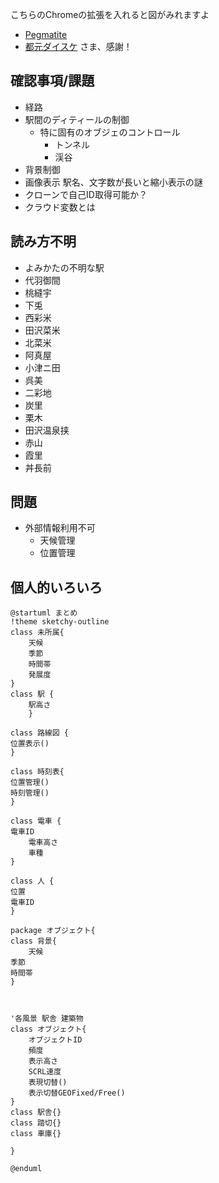 こちらのChromeの拡張を入れると図がみれますよ
- [Pegmatite](https://chrome.google.com/webstore/detail/pegmatite/jegkfbnfbfnohncpcfcimepibmhlkldo) 
- [都元ダイスケ](https://dev.classmethod.jp/articles/chrome-extension-plantuml-in-github-markdown-v1-2-0/) さま、感謝！



## 確認事項/課題
- 経路
- 駅間のディティールの制御
  - 特に固有のオブジェのコントロール
    - トンネル
    - 渓谷
- 背景制御
- 画像表示 駅名、文字数が長いと縮小表示の謎
- クローンで自己ID取得可能か？
- クラウド変数とは
## 読み方不明
- よみかたの不明な駅
- 代羽御間
- 桃縫宇
- 下兎
- 西彩米
- 田沢菜米
- 北菜米
- 阿真屋
- 小津ニ田
- 呉美
- 二彩地
- 炭里
- 栗木
- 田沢温泉挟
- 赤山
- 霞里
- 丼長前

## 問題
- 外部情報利用不可
    - 天候管理
    - 位置管理

## 個人的いろいろ

```uml:tazawa.puml
@startuml まとめ
!theme sketchy-outline
class 未所属{
    天候
    季節
    時間帯
    発展度
}
class 駅 {
    駅高さ
    }

class 路線図 {
位置表示()
}

class 時刻表{
位置管理()
時刻管理()
}

class 電車 {
電車ID
    電車高さ
    車種
}

class 人 {
位置
電車ID
}

package オブジェクト{
class 背景{
    天候
季節
時間帯
}



'各風景 駅舎 建築物
class オブジェクト{
    オブジェクトID
    頻度
    表示高さ
    SCRL速度
    表現切替()
    表示切替GEOFixed/Free()
}
class 駅舎{}
class 踏切{}
class 車庫{}

}

@enduml
```

```
